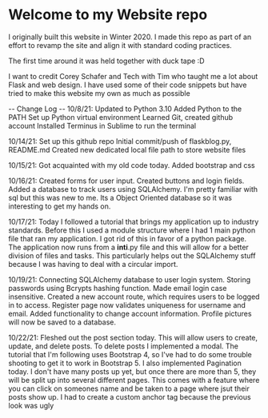 # Welcome to my Website repo

I originally built this website in Winter 2020.
I made this repo as part of an effort to revamp the
site and align it with standard coding practices.

The first time around it was held together with duck tape :D

I want to credit Corey Schafer and Tech with Tim who taught me a lot about Flask and web design. I have used some of their code snippets
but have tried to make this website my own as much as possible

-- Change Log --
10/8/21:
    Updated to Python 3.10
    Added Python to the PATH
    Set up Python virtual environment
    Learned Git, created github account
    Installed Terminus in Sublime to run the terminal

10/14/21:
    Set up this github repo
    Initial commit/push of flaskblog.py, README.md
    Created new dedicated local file path to store website files

10/15/21:
    Got acquainted with my old code today.
    Added bootstrap and css

10/16/21:
    Created forms for user input. Created buttons and login fields.
    Added a database to track users using SQLAlchemy. I'm pretty familiar with sql but this was new to me. Its a Object Oriented database so it was interesting to get my hands on.

10/17/21:
    Today I followed a tutorial that brings my application up to industry standards.
    Before this I used a module structure where I had 1 main python file that ran my application. I got rid of this in favor of a python package.
    The application now runs from a __inti__.py file and this will allow for a better division of files and tasks. This particularly helps out
    the SQLAlchemy stuff because I was having to deal with a circular import.

10/19/21:
    Connecting SQLAlchemy database to user login system. Storing passwords using Bcrypts hashing function. Made email login case insensitive.
    Created a new account route, which requires users to be logged in to access. Register page now validates uniqueness for username and email.
    Added functionality to change account information. Profile pictures will now be saved to a database.

10/22/21:
    Fleshed out the post section today. This will allow users to create, update, and delete posts. To delete posts I implemented a modal.
    The tutorial that I'm following uses Bootstrap 4, so I've had to do some trouble shooting to get it to work in Bootstrap 5.
    I also implemented Pagination today. I don't have many posts up yet, but once there are more than 5, they will be split up into several
    different pages. This comes with a feature where you can click on someones name and be taken to a page where jsut their posts show up. I had
    to create a custom anchor tag <!-- <a class="article-title"> --> because the previous look was ugly
